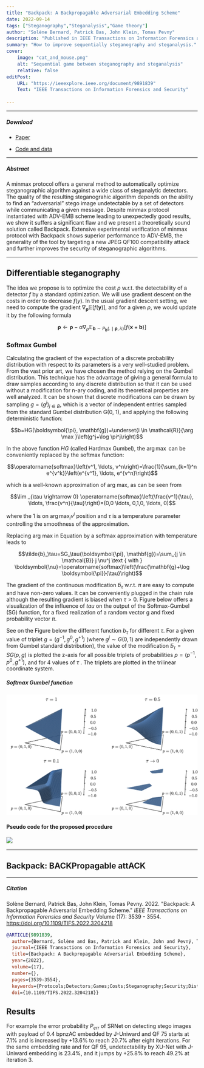 ```yaml
---
title: "Backpack: A Backpropagable Adversarial Embedding Scheme" 
date: 2022-09-14
tags: ["Steganography","Steganalysis","Game theory"]
author: "Solène Bernard, Patrick Bas, John Klein, Tomas Pevny"
description: "Published in IEEE Transactions on Information Forensics and Security, 2022." 
summary: "How to improve sequentially steganography and steganalysis." 
cover:
    image: "cat_and_mouse.png"
    alt: "Sequential game between steganography and steganalysis"
    relative: false
editPost:
    URL: "https://ieeexplore.ieee.org/document/9891839"
    Text: "IEEE Transactions on Information Forensics and Security"

---
```


---

##### Download

+ [Paper](backpack.pdf)
<!-- + [Online appendix](appendix1.pdf) -->
+ [Code and data](https://gitlab.univ-lille.fr/solene.bernard/backpack)

---

##### Abstract

A minmax protocol offers a general method to automatically optimize steganographic algorithm against a wide class of steganalytic detectors. The quality of the resulting steganograhic algorithm depends on the ability to find an “adversarial” stego image undetectable by a set of detectors while communicating a given message. Despite minmax protocol instantiated with ADV-EMB scheme leading to unexpectedly good results, we show it suffers a significant flaw and we present a theoretically sound solution called Backpack. Extensive experimental verification of minmax protocol with Backpack shows superior performance to ADV-EMB, the generality of the tool by targeting a new JPEG QF100 compatibility attack and further improves the security of steganographic algorithms.

---

## Differentiable steganography

The idea we propose is to optimize the cost $\rho$ w.r.t. the detectability of a detector $f$ by a standard optimization. We will use gradient descent on the costs in order to decrease
$f(y)$. In the usual gradient descent setting, we need to compute the gradient $\nabla_{\boldsymbol{\rho}} \mathbb{E}[f(\mathbf{y})]$, and for a given  $\rho$, we would update it by the following formula

$$\boldsymbol{\rho} \leftarrow \boldsymbol{\rho}-\alpha \nabla_\rho \mathbb{E}_{\mathbf{b} \sim P_{\mathbf{b}}(. \mid \boldsymbol{\rho}, \lambda)}[f(\mathbf{x}+\mathbf{b})]$$


### Softmax Gumbel
Calculating the gradient of the expectation of a discrete probability distribution with respect to its parameters is a very well-studied problem. From the vast prior art, we have chosen the method relying on the Gumbel distribution. This technique has the advantage
of giving a general formula to draw samples according to any discrete distribution so that it can be used without a modification for n-ary coding, and its theoretical properties
are well analyzed. It can be shown that discrete modifications can be drawn by sampling $g = (g^j)_{j\in B}$, which is a vector of independent entries sampled from the standard Gumbel distribution G(0, 1), and applying the following deterministic function:

$$b=HG(\boldsymbol{\pi}, \mathbf{g})=\underset{i \in \mathcal{R}}{\arg \max }\left(g^j+\log \pi^j\right)$$

In the above function $HG$ (called Hardmax Gumbel), the $\arg \max$ can be conveniently replaced by the softmax function:

$$\operatorname{softmax}\left(v^1, \ldots, v^n\right)=\frac{1}{\sum_{k=1}^n e^{v^k}}\left(e^{v^1}, \ldots, e^{v^n}\right)$$

which is a well-known approximation of arg max, as can be seen from 

$$\lim _{\tau \rightarrow 0} \operatorname{softmax}\left(\frac{v^1}{\tau}, \ldots, \frac{v^n}{\tau}\right)=(0,0 \ldots, 0,1,0, \ldots, 0)$$

where the $1$ is on $\arg\max_i v^i$ position and $\tau$ is a temperature parameter controlling the smoothness of the approximation.

Replacing arg max in Equation by a softmax approximation with temperature leads to 

$$\tilde{b}_\tau=SG_\tau(\boldsymbol{\pi}, \mathbf{g})=\sum_{j \in \mathcal{B}} j \nu^j \text { with } \boldsymbol{\nu}=\operatorname{softmax}\left(\frac{\mathbf{g}+\log \boldsymbol{\pi}}{\tau}\right)$$

The gradient of the continuous modification $\tilde{b}_\tau$ w.r.t. $\pi$ are
easy to compute and have non-zero values. It can be conveniently plugged in the chain rule although the resulting gradient is biased when $\tau > 0$. Figure below offers a visualization of the influence of $tau$ on the output of the Softmax-Gumbel (SG) function, for a fixed realization of a random vector g and fixed probability vector $\pi$.

See on the Figure below the different function $b_{\tau}$ for different $\tau$. For a given value of triplet $g = (g^{−1}, g^{0}, g^{+1})$ (where $g^j ∼ G(0, 1)$ are independently drawn from Gumbel standard distribution), the value of the modification $\tilde{b}_{\tau} = SG(p, g)$ is plotted the z-axis for all possible triplets of probabilities $p = (p^{−1}, p^{0}, g^{+1})$, and for 4 values of $\tau$ . The triplets are plotted in the trilinear coordinate system.

##### Softmax Gumbel function 
![](ternarychanges_softmaxgumbel.png)

#### Pseudo code for the proposed procedure

![](pseudocode.png)

---

## Backpack: BACKPropagable attACK



---

##### Citation

Solène Bernard, Patrick Bas, John Klein, Tomas Pevny. 2022. "Backpack: A Backpropagable Adversarial Embedding Scheme." *IEEE Transactions on Information Forensics and Security* Volume (17): 3539 - 3554. https://doi.org/10.1109/TIFS.2022.3204218

```BibTeX
@ARTICLE{9891839,
  author={Bernard, Solène and Bas, Patrick and Klein, John and Pevný, Tomáš},
  journal={IEEE Transactions on Information Forensics and Security}, 
  title={Backpack: A Backpropagable Adversarial Embedding Scheme}, 
  year={2022},
  volume={17},
  number={},
  pages={3539-3554},
  keywords={Protocols;Detectors;Games;Costs;Steganography;Security;Distortion;Steganography;steganalysis;distortion function;adversarial attacks},
  doi={10.1109/TIFS.2022.3204218}}
```

## Results

For example the error probability $P_{err}$ of SRNet on detecting stego images with payload of 0.4 bpnzAC embedded by J-Uniward and QF 75 starts at 7.1\% and is increased by +13.6\% to reach 20.7\% after eight iterations. For the same embedding rate and for QF 95, undetectability by XU-Net with J-Uniward embedding is 23.4\%, and it jumps by +25.8\% to reach 49.2\% at iteration 3.

<!-- 
---

##### Related material

+ [Presentation slides](presentation1.pdf)
+ [Dissertation title](https://escholarship.org/uc/item/7jr3m96r) – PhD dissertation on which this paper is based.
+ [Column title](https://cep.lse.ac.uk/pubs/download/cp365.pdf) – Nontechnical column describing the paper. -->


